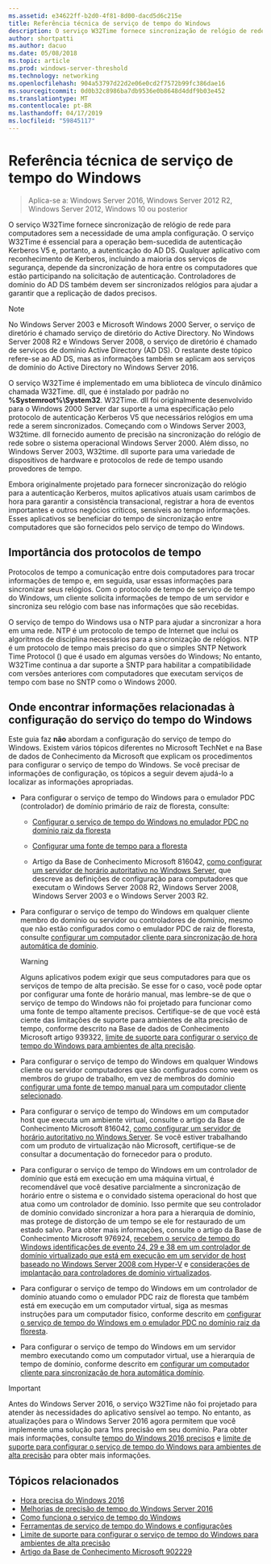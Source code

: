 ```yaml
---
ms.assetid: e34622ff-b2d0-4f81-8d00-dacd5d6c215e
title: Referência técnica de serviço de tempo do Windows
description: O serviço W32Time fornece sincronização de relógio de rede para computadores sem a necessidade de uma ampla configuração. O serviço W32Time é essencial para a operação bem-sucedida de autenticação Kerberos V5 e, portanto, a autenticação do AD DS.
author: shortpatti
ms.author: dacuo
ms.date: 05/08/2018
ms.topic: article
ms.prod: windows-server-threshold
ms.technology: networking
ms.openlocfilehash: 904a53797d22d2e06e0cd2f7572b99fc386dae16
ms.sourcegitcommit: 0d0b32c8986ba7db9536e0b8648d4ddf9b03e452
ms.translationtype: MT
ms.contentlocale: pt-BR
ms.lasthandoff: 04/17/2019
ms.locfileid: "59845117"
---
```

# <a name="windows-time-service-technical-reference"></a>Referência técnica de serviço de tempo do Windows
>Aplica-se a: Windows Server 2016, Windows Server 2012 R2, Windows Server 2012, Windows 10 ou posterior

O serviço W32Time fornece sincronização de relógio de rede para computadores sem a necessidade de uma ampla configuração. O serviço W32Time é essencial para a operação bem-sucedida de autenticação Kerberos V5 e, portanto, a autenticação do AD DS. Qualquer aplicativo com reconhecimento de Kerberos, incluindo a maioria dos serviços de segurança, depende da sincronização de hora entre os computadores que estão participando na solicitação de autenticação. Controladores de domínio do AD DS também devem ser sincronizados relógios para ajudar a garantir que a replicação de dados precisos.

> [!NOTE]  
> No Windows Server 2003 e Microsoft Windows 2000 Server, o serviço de diretório é chamado serviço de diretório do Active Directory. No Windows Server 2008 R2 e Windows Server 2008, o serviço de diretório é chamado de serviços de domínio Active Directory (AD DS). O restante deste tópico refere-se ao AD DS, mas as informações também se aplicam aos serviços de domínio do Active Directory no Windows Server 2016.

O serviço W32Time é implementado em uma biblioteca de vínculo dinâmico chamada W32Time. dll, que é instalado por padrão no **%Systemroot%\System32**. W32Time. dll foi originalmente desenvolvido para o Windows 2000 Server dar suporte a uma especificação pelo protocolo de autenticação Kerberos V5 que necessários relógios em uma rede a serem sincronizados. Começando com o Windows Server 2003, W32time. dll fornecido aumento de precisão na sincronização do relógio de rede sobre o sistema operacional Windows Server 2000. Além disso, no Windows Server 2003, W32time. dll suporte para uma variedade de dispositivos de hardware e protocolos de rede de tempo usando provedores de tempo.

Embora originalmente projetado para fornecer sincronização do relógio para a autenticação Kerberos, muitos aplicativos atuais usam carimbos de hora para garantir a consistência transacional, registrar a hora de eventos importantes e outros negócios críticos, sensíveis ao tempo informações.  Esses aplicativos se beneficiar do tempo de sincronização entre computadores que são fornecidos pelo serviço de tempo do Windows.

## <a name="importance-of-time-protocols"></a>Importância dos protocolos de tempo
Protocolos de tempo a comunicação entre dois computadores para trocar informações de tempo e, em seguida, usar essas informações para sincronizar seus relógios. Com o protocolo de tempo de serviço de tempo do Windows, um cliente solicita informações de tempo de um servidor e sincroniza seu relógio com base nas informações que são recebidas.
  
O serviço de tempo do Windows usa o NTP para ajudar a sincronizar a hora em uma rede. NTP é um protocolo de tempo de Internet que inclui os algoritmos de disciplina necessários para a sincronização de relógios. NTP é um protocolo de tempo mais preciso do que o simples SNTP Network Time Protocol () que é usado em algumas versões do Windows; No entanto, W32Time continua a dar suporte a SNTP para habilitar a compatibilidade com versões anteriores com computadores que executam serviços de tempo com base no SNTP como o Windows 2000.
<!-- maybe this should be its own topic under the Tech Ref section -->
## <a name="where-to-find-windows-time-service-configuration-related-information"></a>Onde encontrar informações relacionadas à configuração do serviço do tempo do Windows  
Este guia faz **não** abordam a configuração do serviço de tempo do Windows. Existem vários tópicos diferentes no Microsoft TechNet e na Base de dados de Conhecimento da Microsoft que explicam os procedimentos para configurar o serviço de tempo do Windows. Se você precisar de informações de configuração, os tópicos a seguir devem ajudá-lo a localizar as informações apropriadas.  
<!-- should this be an if/then table -->
-   Para configurar o serviço de tempo do Windows para o emulador PDC (controlador) de domínio primário de raiz de floresta, consulte:  
  
    -   [Configurar o serviço de tempo do Windows no emulador PDC no domínio raiz da floresta](https://docs.microsoft.com/previous-versions/windows/it-pro/windows-server-2008-R2-and-2008/cc731191%28v=ws.10%29) 
  
    -   [Configurar uma fonte de tempo para a floresta](https://docs.microsoft.com/previous-versions/windows/it-pro/windows-server-2008-r2-and-2008/cc794823%28v%3dws.10%29) 
  
    -   Artigo da Base de Conhecimento Microsoft 816042, [como configurar um servidor de horário autoritativo no Windows Server](https://go.microsoft.com/fwlink/?LinkID=60402), que descreve as definições de configuração para computadores que executam o Windows Server 2008 R2, Windows Server 2008, Windows Server 2003 e o Windows Server 2003 R2.  
  
-   Para configurar o serviço de tempo do Windows em qualquer cliente membro do domínio ou servidor ou controladores de domínio, mesmo que não estão configurados como o emulador PDC de raiz de floresta, consulte [configurar um computador cliente para sincronização de hora automática de domínio](https://docs.microsoft.com/previous-versions/windows/it-pro/windows-server-2008-r2-and-2008/cc816884%28v%3dws.10%29).  
  
    > [!WARNING]  
    > Alguns aplicativos podem exigir que seus computadores para que os serviços de tempo de alta precisão. Se esse for o caso, você pode optar por configurar uma fonte de horário manual, mas lembre-se de que o serviço de tempo do Windows não foi projetado para funcionar como uma fonte de tempo altamente precisos. Certifique-se de que você está ciente das limitações de suporte para ambientes de alta precisão de tempo, conforme descrito na Base de dados de Conhecimento Microsoft artigo 939322, [limite de suporte para configurar o serviço de tempo do Windows para ambientes de alta precisão](support-boundary.md).  
  
-   Para configurar o serviço de tempo do Windows em qualquer Windows cliente ou servidor computadores que são configurados como veem os membros do grupo de trabalho, em vez de membros do domínio [configurar uma fonte de tempo manual para um computador cliente selecionado](https://docs.microsoft.com/previous-versions/windows/it-pro/windows-server-2008-r2-and-2008/cc816656%28v%3dws.10%29).  
  
-   Para configurar o serviço de tempo do Windows em um computador host que executa um ambiente virtual, consulte o artigo da Base de Conhecimento Microsoft 816042, [como configurar um servidor de horário autoritativo no Windows Server](https://go.microsoft.com/fwlink/?LinkID=60402). Se você estiver trabalhando com um produto de virtualização não Microsoft, certifique-se de consultar a documentação do fornecedor para o produto.  
  
-   Para configurar o serviço de tempo do Windows em um controlador de domínio que está em execução em uma máquina virtual, é recomendável que você desative parcialmente a sincronização de horário entre o sistema e o convidado sistema operacional do host que atua como um controlador de domínio. Isso permite que seu controlador de domínio convidado sincronizar a hora para a hierarquia de domínio, mas protege de distorção de um tempo se ele for restaurado de um estado salvo. Para obter mais informações, consulte o artigo da Base de Conhecimento Microsoft 976924, [recebem o serviço de tempo do Windows identificações de evento 24, 29 e 38 em um controlador de domínio virtualizado que está em execução em um servidor de host baseado no Windows Server 2008 com Hyper-V](https://go.microsoft.com/fwlink/?LinkID=192236) e [considerações de implantação para controladores de domínio virtualizados](https://go.microsoft.com/fwlink/?LinkID=192235).  
  
-   Para configurar o serviço de tempo do Windows em um controlador de domínio atuando como o emulador PDC raiz de floresta que também está em execução em um computador virtual, siga as mesmas instruções para um computador físico, conforme descrito em [configurar o serviço de tempo do Windows em o emulador PDC no domínio raiz da floresta](https://docs.microsoft.com/previous-versions/windows/it-pro/windows-server-2008-R2-and-2008/cc731191%28v=ws.10%29).  
  
-   Para configurar o serviço de tempo do Windows em um servidor membro executando como um computador virtual, use a hierarquia de tempo de domínio, conforme descrito em [configurar um computador cliente para sincronização de hora automática domínio](https://docs.microsoft.com/previous-versions/windows/it-pro/windows-server-2008-r2-and-2008/cc816884%28v%3dws.10%29).


> [!IMPORTANT]  
> Antes do Windows Server 2016, o serviço W32Time não foi projetado para atender às necessidades do aplicativo sensível ao tempo.  No entanto, as atualizações para o Windows Server 2016 agora permitem que você implemente uma solução para 1ms precisão em seu domínio.  Para obter mais informações, consulte [tempo do Windows 2016 precisos](accurate-time.md) e [limite de suporte para configurar o serviço de tempo do Windows para ambientes de alta precisão](support-boundary.md) para obter mais informações.

## <a name="related-topics"></a>Tópicos relacionados
- [Hora precisa do Windows 2016](accurate-time.md)
- [Melhorias de precisão de tempo do Windows Server 2016](windows-server-2016-improvements.md)  
- [Como funciona o serviço de tempo do Windows](How-the-Windows-Time-Service-Works.md)  
- [Ferramentas de serviço de tempo do Windows e configurações](Windows-Time-Service-Tools-and-Settings.md)  
- [Limite de suporte para configurar o serviço de tempo do Windows para ambientes de alta precisão](support-boundary.md)
- [Artigo da Base de Conhecimento Microsoft 902229](https://go.microsoft.com/fwlink/?LinkId=186066)